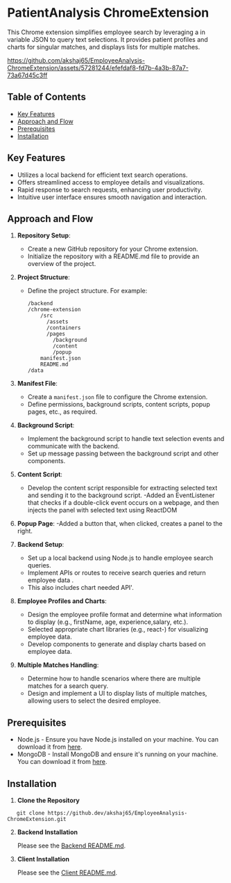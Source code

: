 # PatientAnalysis ChromeExtension

This Chrome extension simplifies employee search by leveraging a in variable JSON to query text selections. It provides  patient profiles and charts for singular matches, and displays lists for multiple matches.


https://github.com/akshaj65/EmployeeAnalysis-ChromeExtension/assets/57281244/efefdaf8-fd7b-4a3b-87a7-73a67d45c3ff



## Table of Contents

- [Key Features](#key-features)
- [Approach and Flow](#approach-and-flow)
- [Prerequisites](#prerequisites)
- [Installation](#installation)

## Key Features
    
  - Utilizes a local backend for efficient text search operations.
  - Offers streamlined access to employee details and visualizations.
  - Rapid response to search requests, enhancing user productivity.
  - Intuitive user interface ensures smooth navigation and interaction.


## Approach and Flow

1. **Repository Setup**:
    - Create a new GitHub repository for your Chrome extension.
    - Initialize the repository with a README.md file to provide an overview of the project.

2. **Project Structure**:
    - Define the project structure. For example:
        ```
        /backend
        /chrome-extension
            /src
              /assets
              /containers
              /pages
                /background
                /content
                /popup
            manifest.json
            README.md
        /data
        ```

3. **Manifest File**:
    - Create a `manifest.json` file to configure the Chrome extension.
    - Define permissions, background scripts, content scripts, popup pages, etc., as required.

4. **Background Script**:
    - Implement the background script to handle text selection events and communicate with the backend.
    - Set up message passing between the background script and other components.

5. **Content Script**:
    - Develop the content script responsible for extracting selected text and sending it to the background script.
    -Added an EventListener that checks if a double-click event occurs on a webpage, and then injects the panel with selected text using ReactDOM
6. **Popup Page**:
    -Added a button that, when clicked, creates a panel to the right.
7. **Backend Setup**:
    - Set up a local backend  using Node.js to handle employee search queries.
    - Implement APIs or routes to receive search queries and return employee data .
    - This also includes chart needed API'.

8. **Employee Profiles and Charts**:
    - Design the employee profile format and determine what information to display (e.g., firstName, age, experience,salary, etc.).
    - Selected appropriate chart libraries (e.g., react-) for visualizing employee data.
    - Develop components to generate and display charts based on employee data.

9. **Multiple Matches Handling**:
    - Determine how to handle scenarios where there are multiple matches for a search query.
    - Design and implement a UI to display lists of multiple matches, allowing users to select the desired employee.



## Prerequisites

- Node.js - Ensure you have Node.js installed on your machine. You can download it from [here](https://nodejs.org/en/download/).
- MongoDB - Install MongoDB and ensure it's running on your machine. You can download it from [here](https://www.mongodb.com/try/download/community).

## Installation

1. **Clone the Repository**

```
   git clone https://github.dev/akshaj65/EmployeeAnalysis-ChromeExtension.git
```

2. **Backend Installation**

    Please see the [Backend README.md](./backend/README.md).

2. **Client Installation**

    Please see the [Client README.md](./chrome-extension-react/README.md).

